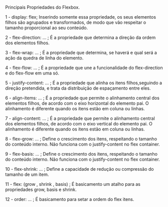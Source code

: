 Principais Propriedades do Flexbox.

1 - display: flex; 
    Inserindo somente essa   propriedade, os seus elementos filhos são agrupados e transformados, de modo que vão respeitar o tamanho proporcional ao seu conteúdo.

2 - flex-direction: ... ;
    É a propriedade que determina a direção da ordem dos elementos filhos.

3 - flex-wrap: ... ;
    É a propriedade que determina, se haverá e qual será a ação da quedra de linha do elemento.

4 - flex-flow: ... ;
    É a propriedade que une a funcionalidade do flex-direction e do flex-flow em uma só.

5 - justify-content: ... ;
    É a propriedade que alinha os itens filhos,seguindo a direção pretendida, e trata da distribuição de espaçamento entre eles.

6 - align-items: ... ;
    É a propriedade que permite o alinhamento central dos elementos filhos, de acordo com o eixo horizontal do elemento pai. O alinhamento é diferente quando os itens estão em coluna ou linhas. 

7 - align-content: ... ;
    É a propriedade que permite o alinhamento central dos elementos filhos, de acordo com o eixo vertical do elemento pai. O alinhamento é diferente quando os itens estão em coluna ou linhas.

8 - flex-grow: ... ;
    Define o crescimento dos itens, respeitando o tamanho do conteúdo interno. Não funciona com o justify-content no flex container.

9 - flex-basis: ... ;
    Define o crescimento dos itens, respeitando o tamanho do conteúdo interno. Não funciona com o justify-content no flex container.

10 - flex-shrink: ... ;
    Define a capacidade de redução ou compressão do tamanho de um item.

11 - flex: (grow , shrink , basis) ;
    É basicamento um atalho para as propriedades grow, basis e shrink.

12 - order: ... ;
    É basicamento para setar a ordem do flex itens.